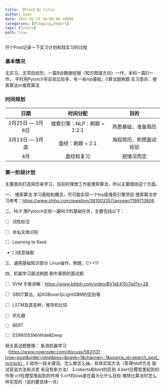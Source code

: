 ```yaml
---
title: 【Plan】No title
author: Sean
date: 2021-02-25 18:00:00 +0800
categories: [Blogging,Report]
tags: [Intern]
math: true
---
```


开个Post记录一下实习计划和找实习的过程

### 基本情况
无实习，无项目经历，一篇B会数据挖掘（知识图谱方向）一作，本科一篇EI一作，
平时用Pytorch写实验比较多，有一些nlp基础，0算法题刷题
实习意向：搜索算法or推荐算法


### 时间规划
| 日期 | 时间分配 | 目的|
| :----: | :----: | :----: |
| 2月25日 — 3月8日 |  搜索引擎：NLP：刷题   = 1:2:1 | 熟悉基础，准备简历 |
| 3月13日 — 3月底 |  面经：刷题 = 2:1 | 海投简历，积攒面试经验 |
| 4月 | 面经和复习 | 视情况而定 |


### 第一阶段计划
主要面向打造简历来学习，目前的理想工作是搜索算法，所以主要围绕这个方面。

一、 搜索算法
学习基础和概念，尽可能实现一个toy级搜索引擎项目
搜索算法学习参考：https://www.zhihu.com/question/381003357/answer/1199713806



二、NLP
用Pytorch实现一遍NLP的基础任务，主要包括以下：

- [ ] 词性标注
 
- [ ] 命名实体识别
 
- [ ] Learning to Rank

- [ ]信息抽取




 


三、通用基础知识部分
Linux操作，刷题，C++11

四、机器学习面试刷题
刷牛客网的面试题
- [ ] SVM
手推讲解：https://www.bilibili.com/video/BV1aE411o7qd?p=28


- [ ] GBDT算法，如XGBoost与LightGBM的区别等

 
- [ ] LSTM及其变种，推导和比较

- [ ] 优化器
 
- [ ] BERT

- [ ] ESIM/DSSM/Wide&Deep
 


相关面试题整理：
新浪机器学习（https://www.nowcoder.com/discuss/583113?type=post&order=time&pos=&page=1&channel=-1&source_id=search_post_nctrack）
2.给你一段关键词，怎么做怎么抽，具体实现方法（答得tdidf方法 面试官说方法有点老 有没有新方法）
3.roberta和bert的区别
4.bert在模型里起到的作用 crf在模型里起到的作用
5.crf的loss是在最大化什么目标  维特比算法时怎么样实现的（说的要具体一点）

